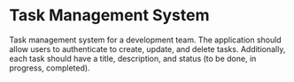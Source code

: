# Task Management System
Task management system for a development team. The application should allow users to authenticate to create, update, and delete tasks. Additionally, each task should have a title, description, and status (to be done, in progress, completed).